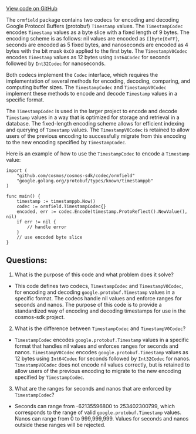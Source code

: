 [View code on GitHub](https://github.com/cosmos/cosmos-sdk/blob/main/orm/encoding/ormfield/timestamp.go)

The `ormfield` package contains two codecs for encoding and decoding Google Protocol Buffers (protobuf) `Timestamp` values. The `TimestampCodec` encodes `Timestamp` values as a byte slice with a fixed length of 9 bytes. The encoding scheme is as follows: nil values are encoded as `[]byte{0xFF}`, seconds are encoded as 5 fixed bytes, and nanoseconds are encoded as 4 bytes with the bit mask `0xC0` applied to the first byte. The `TimestampV0Codec` encodes `Timestamp` values as 12 bytes using `Int64Codec` for seconds followed by `Int32Codec` for nanoseconds. 

Both codecs implement the `Codec` interface, which requires the implementation of several methods for encoding, decoding, comparing, and computing buffer sizes. The `TimestampCodec` and `TimestampV0Codec` implement these methods to encode and decode `Timestamp` values in a specific format. 

The `TimestampCodec` is used in the larger project to encode and decode `Timestamp` values in a way that is optimized for storage and retrieval in a database. The fixed-length encoding scheme allows for efficient indexing and querying of `Timestamp` values. The `TimestampV0Codec` is retained to allow users of the previous encoding to successfully migrate from this encoding to the new encoding specified by `TimestampCodec`. 

Here is an example of how to use the `TimestampCodec` to encode a `Timestamp` value:

```
import (
    "github.com/cosmos/cosmos-sdk/codec/ormfield"
    "google.golang.org/protobuf/types/known/timestamppb"
)

func main() {
    timestamp := timestamppb.Now()
    codec := ormfield.TimestampCodec{}
    encoded, err := codec.Encode(timestamp.ProtoReflect().NewValue(), nil)
    if err != nil {
        // handle error
    }
    // use encoded byte slice
}
```
## Questions: 
 1. What is the purpose of this code and what problem does it solve?
- This code defines two codecs, `TimestampCodec` and `TimestampV0Codec`, for encoding and decoding `google.protobuf.Timestamp` values in a specific format. The codecs handle nil values and enforce ranges for seconds and nanos. The purpose of this code is to provide a standardized way of encoding and decoding timestamps for use in the cosmos-sdk project.

2. What is the difference between `TimestampCodec` and `TimestampV0Codec`?
- `TimestampCodec` encodes `google.protobuf.Timestamp` values in a specific format that handles nil values and enforces ranges for seconds and nanos. `TimestampV0Codec` encodes `google.protobuf.Timestamp` values as 12 bytes using `Int64Codec` for seconds followed by `Int32Codec` for nanos. `TimestampV0Codec` does not encode nil values correctly, but is retained to allow users of the previous encoding to migrate to the new encoding specified by `TimestampCodec`.

3. What are the ranges for seconds and nanos that are enforced by `TimestampCodec`?
- Seconds can range from -62135596800 to 253402300799, which corresponds to the range of valid `google.protobuf.Timestamp` values. Nanos can range from 0 to 999,999,999. Values for seconds and nanos outside these ranges will be rejected.